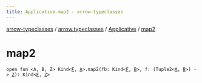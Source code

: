```yaml
---
title: Applicative.map2 - arrow-typeclasses
---
```


[arrow-typeclasses](../../index.html) / [arrow.typeclasses](../index.html) / [Applicative](index.html) / [map2](./map2.html)

# map2

`open fun <A, B, Z> Kind<`[`F`](index.html#F)`, `[`A`](map2.html#A)`>.map2(fb: Kind<`[`F`](index.html#F)`, `[`B`](map2.html#B)`>, f: (Tuple2<`[`A`](map2.html#A)`, `[`B`](map2.html#B)`>) -> `[`Z`](map2.html#Z)`): Kind<`[`F`](index.html#F)`, `[`Z`](map2.html#Z)`>`